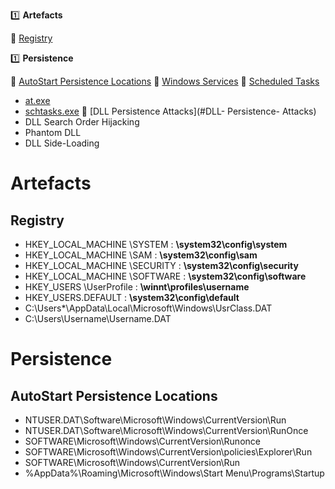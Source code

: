 :one: **Artefacts**

  :link: [Registry](#Registry)

:one: **Persistence**

   :link: [AutoStart Persistence Locations](#AutoStart-Persistence-Locations)
   :link: [Windows Services](#Windows-Services)
   :link: [Scheduled Tasks](#Scheduled-Tasks)
   - [at.exe](#at.exe)
   - [schtasks.exe](#schtasks.exe)
   :link: [DLL Persistence Attacks](#DLL- Persistence- Attacks)
   - DLL Search Order Hijacking
   - Phantom DLL
   - DLL Side-Loading

  
# Artefacts
  
## Registry
  
- HKEY_LOCAL_MACHINE \SYSTEM : **\system32\config\system**
- HKEY_LOCAL_MACHINE \SAM : **\system32\config\sam**
- HKEY_LOCAL_MACHINE \SECURITY : **\system32\config\security**
- HKEY_LOCAL_MACHINE \SOFTWARE : **\system32\config\software**
- HKEY_USERS \UserProfile :  **\winnt\profiles\username**
- HKEY_USERS.DEFAULT : **\system32\config\default**
- C:\Users\*\AppData\Local\Microsoft\Windows\UsrClass.DAT
- C:\Users\Username\Username.DAT

# Persistence
  
## AutoStart Persistence Locations
  
- NTUSER.DAT\Software\Microsoft\Windows\CurrentVersion\Run
- NTUSER.DAT\Software\Microsoft\Windows\CurrentVersion\RunOnce
- SOFTWARE\Microsoft\Windows\CurrentVersion\Runonce
- SOFTWARE\Microsoft\Windows\CurrentVersion\policies\Explorer\Run
- SOFTWARE\Microsoft\Windows\CurrentVersion\Run
- %AppData%\Roaming\Microsoft\Windows\Start Menu\Programs\Startup
